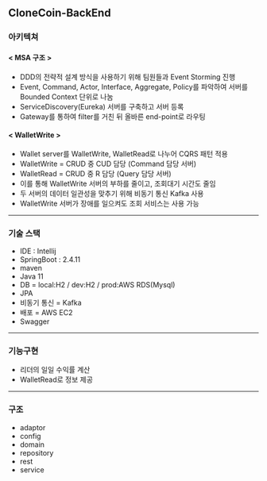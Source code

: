 ## CloneCoin-BackEnd


### 아키텍쳐
#### < MSA 구조 >
- DDD의 전략적 설계 방식을 사용하기 위해 팀원들과 Event Storming 진행
- Event, Command, Actor, Interface, Aggregate, Policy를 파악하여 서버를 Bounded Context 단위로 나눔
- ServiceDiscovery(Eureka) 서버를 구축하고 서버 등록
- Gateway를 통하여 filter를 거친 뒤 올바른 end-point로 라우팅

#### < WalletWrite >
- Wallet server를 WalletWrite, WalletRead로 나누어 CQRS 패턴 적용
- WalletWrite = CRUD 중 CUD 담당 (Command 담당 서버)
- WalletRead = CRUD 중 R 담당 (Query 담당 서버)
- 이를 통해 WalletWrite 서버의 부하를 줄이고, 조회대기 시간도 줄임
- 두 서버의 데이터 일관성을 맞추기 위해 비동기 통신 Kafka 사용
- WalletWrite 서버가 장애를 일으켜도 조회 서비스는 사용 가능

---
### 기술 스택
- IDE : Intellij
- SpringBoot : 2.4.11
- maven
- Java 11
- DB = local:H2 / dev:H2 / prod:AWS RDS(Mysql)
- JPA
- 비동기 통신 = Kafka
- 배포 = AWS EC2
- Swagger
---
### 기능구현
- 리더의 일일 수익률 계산
- WalletRead로 정보 제공
---
### 구조
- adaptor
- config
- domain
- repository
- rest
- service
